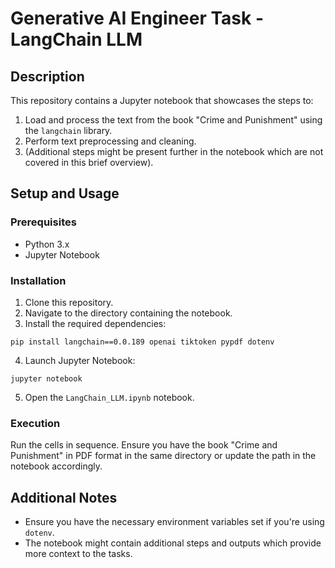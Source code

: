 
# Generative AI Engineer Task - LangChain LLM

## Description
This repository contains a Jupyter notebook that showcases the steps to:
1. Load and process the text from the book "Crime and Punishment" using the `langchain` library.
2. Perform text preprocessing and cleaning.
3. (Additional steps might be present further in the notebook which are not covered in this brief overview).

## Setup and Usage

### Prerequisites
- Python 3.x
- Jupyter Notebook

### Installation
1. Clone this repository.
2. Navigate to the directory containing the notebook.
3. Install the required dependencies:
```
pip install langchain==0.0.189 openai tiktoken pypdf dotenv
```
4. Launch Jupyter Notebook:
```
jupyter notebook
```
5. Open the `LangChain_LLM.ipynb` notebook.

### Execution
Run the cells in sequence. Ensure you have the book "Crime and Punishment" in PDF format in the same directory or update the path in the notebook accordingly.

## Additional Notes
- Ensure you have the necessary environment variables set if you're using `dotenv`.
- The notebook might contain additional steps and outputs which provide more context to the tasks.
